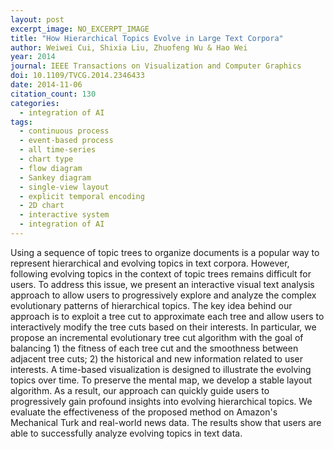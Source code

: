 ```yaml
---
layout: post
excerpt_image: NO_EXCERPT_IMAGE
title: "How Hierarchical Topics Evolve in Large Text Corpora"
author: Weiwei Cui, Shixia Liu, Zhuofeng Wu & Hao Wei
year: 2014
journal: IEEE Transactions on Visualization and Computer Graphics
doi: 10.1109/TVCG.2014.2346433
date: 2014-11-06
citation_count: 130
categories:
  - integration of AI
tags:
  - continuous process
  - event-based process
  - all time-series
  - chart type
  - flow diagram
  - Sankey diagram
  - single-view layout
  - explicit temporal encoding
  - 2D chart
  - interactive system
  - integration of AI
---
```

Using a sequence of topic trees to organize documents is a popular way to represent hierarchical and evolving topics in text corpora. However, following evolving topics in the context of topic trees remains difficult for users. To address this issue, we present an interactive visual text analysis approach to allow users to progressively explore and analyze the complex evolutionary patterns of hierarchical topics. The key idea behind our approach is to exploit a tree cut to approximate each tree and allow users to interactively modify the tree cuts based on their interests. In particular, we propose an incremental evolutionary tree cut algorithm with the goal of balancing 1) the fitness of each tree cut and the smoothness between adjacent tree cuts; 2) the historical and new information related to user interests. A time-based visualization is designed to illustrate the evolving topics over time. To preserve the mental map, we develop a stable layout algorithm. As a result, our approach can quickly guide users to progressively gain profound insights into evolving hierarchical topics. We evaluate the effectiveness of the proposed method on Amazon's Mechanical Turk and real-world news data. The results show that users are able to successfully analyze evolving topics in text data.
